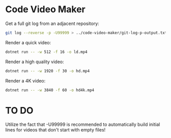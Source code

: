 # Code Video Maker

Get a full git log from an adjacent repository:

```bash
git log --reverse -p -U99999 > ../code-video-maker/git-log-p-output.txt
```

Render a quick video:

```bash
dotnet run -- -w 512 -f 16 -o ld.mp4
```

Render a high quality video:

```bash
dotnet run -- -w 1920 -f 30 -o hd.mp4
```

Render a 4K video:

```bash
dotnet run -- -w 3840 -f 60 -o hd4k.mp4
```

# TO DO

Utilize the fact that -U99999 is recommended to automatically build initial lines for videos that don't start with empty files!
